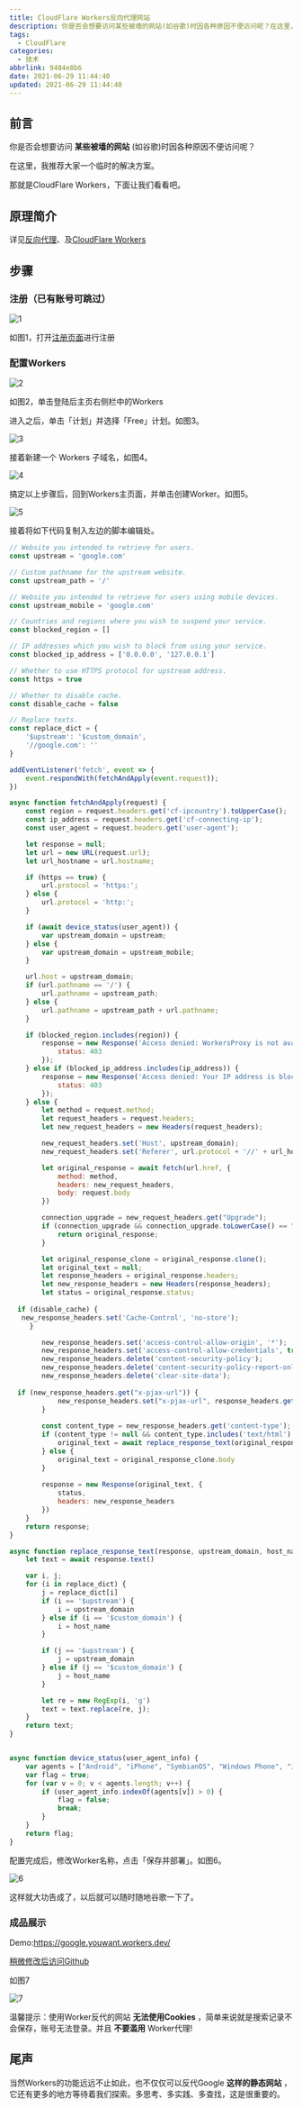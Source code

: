 ```yaml
---
title: CloudFlare Workers反向代理网站
description: 你是否会想要访问某些被墙的网站(如谷歌)时因各种原因不便访问呢？在这里，我推荐大家一个临时的解决方案。
tags:
  - CloudFlare
categories:
  - 技术
abbrlink: 9484e8b6
date: 2021-06-29 11:44:40
updated: 2021-06-29 11:44:40
---
```


## 前言

你是否会想要访问 **某些被墙的网站** (如谷歌)时因各种原因不便访问呢？

在这里，我推荐大家一个临时的解决方案。

那就是CloudFlare Workers，下面让我们看看吧。

## 原理简介

详见[反向代理](https://baike.baidu.com/item/%E5%8F%8D%E5%90%91%E4%BB%A3%E7%90%86/7793488)、及[CloudFlare Workers](https://www.cloudflare.com/zh-cn/products/workers-kv)

## 步骤

### 注册（已有账号可跳过）

![1](https://drive.iscccc.eu.org/api?path=/Img%C2%B7%E5%9B%BE%E5%BA%8A/CloudFlareWorkers%E5%8F%8D%E4%BB%A3%E7%BD%91%E7%AB%99/1.png&raw=true)

如图1，打开[注册页面](https://dash.cloudflare.com/sign-up)进行注册

### 配置Workers

![2](https://drive.iscccc.eu.org/api?path=/Img%C2%B7%E5%9B%BE%E5%BA%8A/CloudFlareWorkers%E5%8F%8D%E4%BB%A3%E7%BD%91%E7%AB%99/2.png&raw=true)

如图2，单击登陆后主页右侧栏中的Workers

进入之后，单击「计划」并选择「Free」计划。如图3。

![3](https://drive.iscccc.eu.org/api?path=/Img%C2%B7%E5%9B%BE%E5%BA%8A/CloudFlareWorkers%E5%8F%8D%E4%BB%A3%E7%BD%91%E7%AB%99/3.png&raw=true)

接着新建一个 Workers 子域名，如图4。

![4](https://drive.iscccc.eu.org/api?path=/Img%C2%B7%E5%9B%BE%E5%BA%8A/CloudFlareWorkers%E5%8F%8D%E4%BB%A3%E7%BD%91%E7%AB%99/4.png&raw=true)

搞定以上步骤后，回到Workers主页面，并单击创建Worker。如图5。

![5](https://drive.iscccc.eu.org/api?path=/Img%C2%B7%E5%9B%BE%E5%BA%8A/CloudFlareWorkers%E5%8F%8D%E4%BB%A3%E7%BD%91%E7%AB%99/5.png&raw=true)

接着将如下代码复制入左边的脚本编辑处。

``` javascript
// Website you intended to retrieve for users.
const upstream = 'google.com'

// Custom pathname for the upstream website.
const upstream_path = '/'

// Website you intended to retrieve for users using mobile devices.
const upstream_mobile = 'google.com'

// Countries and regions where you wish to suspend your service.
const blocked_region = []

// IP addresses which you wish to block from using your service.
const blocked_ip_address = ['0.0.0.0', '127.0.0.1']

// Whether to use HTTPS protocol for upstream address.
const https = true

// Whether to disable cache.
const disable_cache = false

// Replace texts.
const replace_dict = {
    '$upstream': '$custom_domain',
    '//google.com': ''
}

addEventListener('fetch', event => {
    event.respondWith(fetchAndApply(event.request));
})

async function fetchAndApply(request) {
    const region = request.headers.get('cf-ipcountry').toUpperCase();
    const ip_address = request.headers.get('cf-connecting-ip');
    const user_agent = request.headers.get('user-agent');

    let response = null;
    let url = new URL(request.url);
    let url_hostname = url.hostname;

    if (https == true) {
        url.protocol = 'https:';
    } else {
        url.protocol = 'http:';
    }

    if (await device_status(user_agent)) {
        var upstream_domain = upstream;
    } else {
        var upstream_domain = upstream_mobile;
    }

    url.host = upstream_domain;
    if (url.pathname == '/') {
        url.pathname = upstream_path;
    } else {
        url.pathname = upstream_path + url.pathname;
    }

    if (blocked_region.includes(region)) {
        response = new Response('Access denied: WorkersProxy is not available in your region yet.', {
            status: 403
        });
    } else if (blocked_ip_address.includes(ip_address)) {
        response = new Response('Access denied: Your IP address is blocked by WorkersProxy.', {
            status: 403
        });
    } else {
        let method = request.method;
        let request_headers = request.headers;
        let new_request_headers = new Headers(request_headers);

        new_request_headers.set('Host', upstream_domain);
        new_request_headers.set('Referer', url.protocol + '//' + url_hostname);

        let original_response = await fetch(url.href, {
            method: method,
            headers: new_request_headers,
            body: request.body
        })

        connection_upgrade = new_request_headers.get("Upgrade");
        if (connection_upgrade && connection_upgrade.toLowerCase() == "websocket") {
            return original_response;
        }

        let original_response_clone = original_response.clone();
        let original_text = null;
        let response_headers = original_response.headers;
        let new_response_headers = new Headers(response_headers);
        let status = original_response.status;
  
  if (disable_cache) {
   new_response_headers.set('Cache-Control', 'no-store');
     }

        new_response_headers.set('access-control-allow-origin', '*');
        new_response_headers.set('access-control-allow-credentials', true);
        new_response_headers.delete('content-security-policy');
        new_response_headers.delete('content-security-policy-report-only');
        new_response_headers.delete('clear-site-data');
  
  if (new_response_headers.get("x-pjax-url")) {
            new_response_headers.set("x-pjax-url", response_headers.get("x-pjax-url").replace("//" + upstream_domain, "//" + url_hostname));
        }
  
        const content_type = new_response_headers.get('content-type');
        if (content_type != null && content_type.includes('text/html') && content_type.includes('UTF-8')) {
            original_text = await replace_response_text(original_response_clone, upstream_domain, url_hostname);
        } else {
            original_text = original_response_clone.body
        }
  
        response = new Response(original_text, {
            status,
            headers: new_response_headers
        })
    }
    return response;
}

async function replace_response_text(response, upstream_domain, host_name) {
    let text = await response.text()

    var i, j;
    for (i in replace_dict) {
        j = replace_dict[i]
        if (i == '$upstream') {
            i = upstream_domain
        } else if (i == '$custom_domain') {
            i = host_name
        }

        if (j == '$upstream') {
            j = upstream_domain
        } else if (j == '$custom_domain') {
            j = host_name
        }

        let re = new RegExp(i, 'g')
        text = text.replace(re, j);
    }
    return text;
}


async function device_status(user_agent_info) {
    var agents = ["Android", "iPhone", "SymbianOS", "Windows Phone", "iPad", "iPod"];
    var flag = true;
    for (var v = 0; v < agents.length; v++) {
        if (user_agent_info.indexOf(agents[v]) > 0) {
            flag = false;
            break;
        }
    }
    return flag;
}
```

配置完成后，修改Worker名称，点击「保存并部署」。如图6。

![6](https://drive.iscccc.eu.org/api?path=/Img%C2%B7%E5%9B%BE%E5%BA%8A/CloudFlareWorkers%E5%8F%8D%E4%BB%A3%E7%BD%91%E7%AB%99/6.png&raw=true)

这样就大功告成了，以后就可以随时随地谷歌一下了。

### 成品展示

Demo:<https://google.youwant.workers.dev/>

[稍微修改后访问Github](https://git.youwant.workers.dev)

如图7

![7](https://drive.iscccc.eu.org/api?path=/Img%C2%B7%E5%9B%BE%E5%BA%8A/CloudFlareWorkers%E5%8F%8D%E4%BB%A3%E7%BD%91%E7%AB%99/7.png&raw=true)

温馨提示：使用Worker反代的网站 **无法使用Cookies** ，简单来说就是搜索记录不会保存，账号无法登录。并且 **不要滥用** Worker代理!

## 尾声

当然Workers的功能远远不止如此，也不仅仅可以反代Google **这样的静态网站** ，它还有更多的地方等待着我们探索。多思考、多实践、多查找，这是很重要的。
